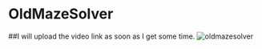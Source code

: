# OldMazeSolver
##I will upload the video link as soon as I get some time.
![oldmazesolver](https://github.com/user-attachments/assets/3e64279b-a564-476f-b2da-1cbd058f618d)

